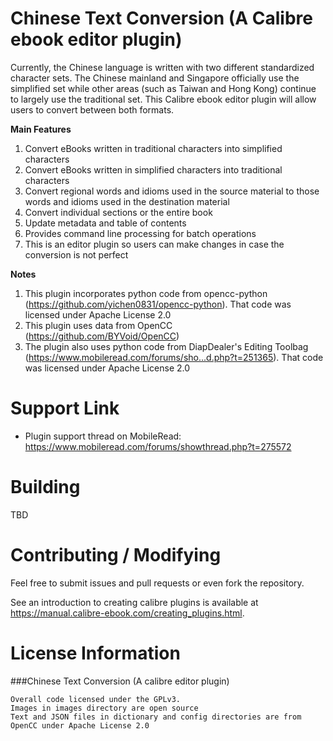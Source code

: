 Chinese Text Conversion (A Calibre ebook editor plugin)
============

Currently, the Chinese language is written with two different standardized character sets. The Chinese mainland and Singapore officially use the simplified set while other areas (such as Taiwan and Hong Kong) continue to largely use the traditional set. This Calibre ebook editor plugin will allow users to convert between both formats.


**Main Features**<br/>

1) Convert eBooks written in traditional characters into simplified characters
2) Convert eBooks written in simplified characters into traditional characters
3) Convert regional words and idioms used in the source material to those words and idioms used in the destination material
4) Convert individual sections or the entire book
5) Update metadata and table of contents
6) Provides command line processing for batch operations
7) This is an editor plugin so users can make changes in case the conversion is not perfect

**Notes**<br/>

1) This plugin incorporates python code from opencc-python (https://github.com/yichen0831/opencc-python). That code was licensed under Apache License 2.0
2) This plugin uses data from OpenCC (https://github.com/BYVoid/OpenCC)
2) The plugin also uses python code from DiapDealer's Editing Toolbag (https://www.mobileread.com/forums/sho...d.php?t=251365). That code was licensed under Apache License 2.0


Support Link
=====

* Plugin support thread on MobileRead: <https://www.mobileread.com/forums/showthread.php?t=275572>


Building
========
TBD


Contributing / Modifying
============
Feel free to submit issues and pull requests or even fork the repository.

See an introduction to creating calibre plugins is available at
<https://manual.calibre-ebook.com/creating_plugins.html>.


License Information
=======

###Chinese Text Conversion (A calibre editor plugin)

    Overall code licensed under the GPLv3.
	Images in images directory are open source
	Text and JSON files in dictionary and config directories are from OpenCC under Apache License 2.0

